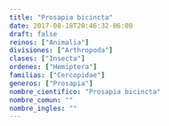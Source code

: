 ```yaml
---
title: "Prosapia bicincta"
date: 2017-08-18T20:46:32-06:00
draft: false
reinos: ["Animalia"]
divisiones: ["Arthropoda"]
clases: ["Insecta"]
ordenes: ["Hemiptera"]
familias: ["Cercopidae"]
generos: ["Prosapia"]
nombre_cientifico: "Prosapia bicincta"
nombre_comun: ""
nombre_ingles: ""
---
```

